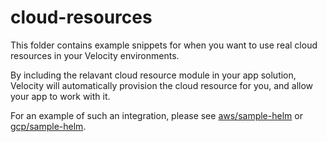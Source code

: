 # cloud-resources

This folder contains example snippets for when you want to use real cloud resources in your Velocity environments.

By including the relavant cloud resource module in your app solution, Velocity will automatically provision the cloud resource for you, and allow your app to work with it.

For an example of such an integration, please see [aws/sample-helm](../../getting-started/aws/sample-helm) or [gcp/sample-helm](../../getting-started/gcp/sample-helm).